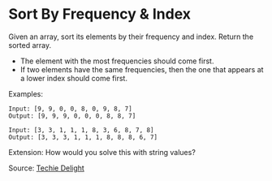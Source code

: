 # Sort By Frequency & Index

Given an array, sort its elements by their frequency and index. Return the sorted array.
- The element with the most frequencies should come first.
- If two elements have the same frequencies, then the one that appears at a lower index should come first.

Examples: 
```
Input: [9, 9, 0, 0, 8, 0, 9, 8, 7]
Output: [9, 9, 9, 0, 0, 0, 8, 8, 7]

Input: [3, 3, 1, 1, 1, 8, 3, 6, 8, 7, 8]
Output: [3, 3, 3, 1, 1, 1, 8, 8, 8, 6, 7]
```

Extension: How would you solve this with string values?

Source: [Techie Delight](https://www.techiedelight.com/sort-elements-by-their-frequency-and-index/)